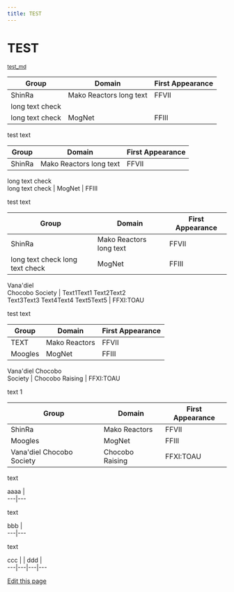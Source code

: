 ```yaml
---
title: TEST
---
```

#  TEST


<small class="github">[test_md](https://github.com/scovitin-vsevolod/test_md)</small>

Group | Domain | First Appearance  
---|---|---  
ShinRa | Mako Reactors long text | FFVII  
long text check |  |  
long text check | MogNet | FFIII  
  
test text

Group | Domain | First Appearance  
---|---|---  
ShinRa | Mako Reactors long text | FFVII  
long text check  
long text check | MogNet | FFIII  
  
test text

Group | Domain | First Appearance  
---|---|---  
ShinRa | Mako Reactors long text | FFVII  
long text check long text check | MogNet | FFIII  
Vana'diel  
Chocobo Society | Text1Text1 Text2Text2  
Text3Text3 Text4Text4 Text5Text5 | FFXI:TOAU  
  
test text

Group | Domain | First Appearance  
---|---|---  
TEXT | Mako Reactors | FFVII  
Moogles | MogNet | FFIII  
Vana'diel Chocobo  
Society | Chocobo Raising | FFXI:TOAU  
  
text 1

Group | Domain | First Appearance  
---|---|---  
ShinRa | Mako Reactors | FFVII  
Moogles | MogNet | FFIII  
Vana'diel Chocobo Society | Chocobo Raising | FFXI:TOAU  
  
text

aaaa |  
---|---  
  
text

bbb |  
---|---  
  
text

ccc |  | ddd |  
---|---|---|---

[Edit this page](https://github.com/scovitin-vsevolod/test_md/edit/master/readme.md)
